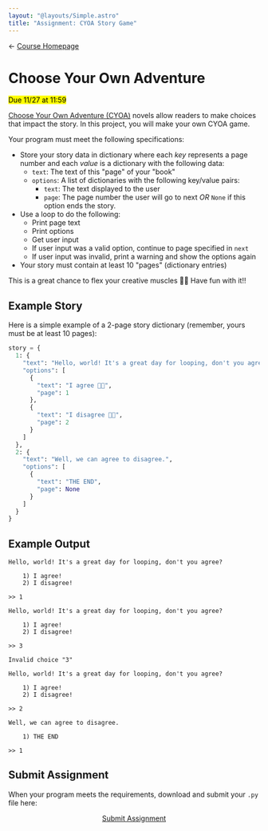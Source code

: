 ```yaml
---
layout: "@layouts/Simple.astro"
title: "Assignment: CYOA Story Game"
---
```


← [Course Homepage](/2024/fall/computer-science)

# Choose Your Own Adventure

<mark>Due 11/27 at 11:59</mark>

[Choose Your Own Adventure (CYOA)](https://www.cyoa.com/) novels allow readers to make choices that impact the story. In this project, you will make your own CYOA game.

Your program must meet the following specifications:

- Store your story data in dictionary where each _key_ represents a page number and each _value_ is a dictionary with the following data:
  - `text`: The text of this "page" of your "book"
  - `options`: A list of dictionaries with the following key/value pairs:
    - `text`: The text displayed to the user
    - `page`: The page number the user will go to next _OR_ `None` if this option ends the story.
- Use a loop to do the following:
  - Print page text
  - Print options
  - Get user input
  - If user input was a valid option, continue to page specified in `next`
  - If user input was invalid, print a warning and show the options again
- Your story must contain at least 10 "pages" (dictionary entries)

This is a great chance to flex your creative muscles 💪🏻 Have fun with it!!

## Example Story

Here is a simple example of a 2-page story dictionary (remember, yours must be at least 10 pages):

```py
story = {
  1: {
    "text": "Hello, world! It's a great day for looping, don't you agree?",
    "options": [
      {
        "text": "I agree 👍🏻",
        "page": 1
      },
      {
        "text": "I disagree 👎🏻",
        "page": 2
      }
    ]
  },
  2: {
    "text": "Well, we can agree to disagree.",
    "options": [
      {
        "text": "THE END",
        "page": None
      }
    ]
  }
}
```

## Example Output

```
Hello, world! It's a great day for looping, don't you agree?

    1) I agree!
    2) I disagree!

>> 1

Hello, world! It's a great day for looping, don't you agree?

    1) I agree!
    2) I disagree!

>> 3

Invalid choice "3"

Hello, world! It's a great day for looping, don't you agree?

    1) I agree!
    2) I disagree!

>> 2

Well, we can agree to disagree.

    1) THE END

>> 1
```

## Submit Assignment

When your program meets the requirements, download and submit your `.py` file here:

<p style="text-align:center">
  <a href="https://docs.google.com/forms/d/e/1FAIpQLScfZ2ZZ-lZsnRqg5aGbuYzuVJZzlmZXeUvL-lWVxEo5YKUXAQ/viewform?usp=sf_link" target="_blank" class="button">Submit Assignment</a>
</p>
